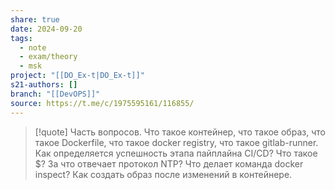 ```yaml
---
share: true
date: 2024-09-20
tags:
  - note
  - exam/theory
  - msk
project: "[[DO_Ex-t|DO_Ex-t]]"
s21-authors: []
branch: "[[DevOPS]]"
source: https://t.me/c/1975595161/116855/
---
```


> [!quote] 
> Часть вопросов. 
> Что такое контейнер, что такое образ, что такое Dockerfile, что такое docker registry, что такое gitlab-runner. 
> Как определяется успешность этапа пайплайна CI/CD? 
> Что такое $? 
> За что отвечает протокол NTP? 
> Что делает команда docker inspect?
> Как создать образ после изменений в контейнере.
